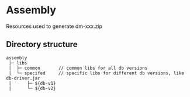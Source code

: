 # Assembly

Resources used to generate dm-xxx.zip

## Directory structure

```
assembly
 ├─ libs
 |  ├─ common       // common libs for all db versions
 |  └─ specifed     // specific libs for different db versions, like db-driver.jar
 |      ├─ ${db-v1}
 |      └─ ${db-v2}
```
